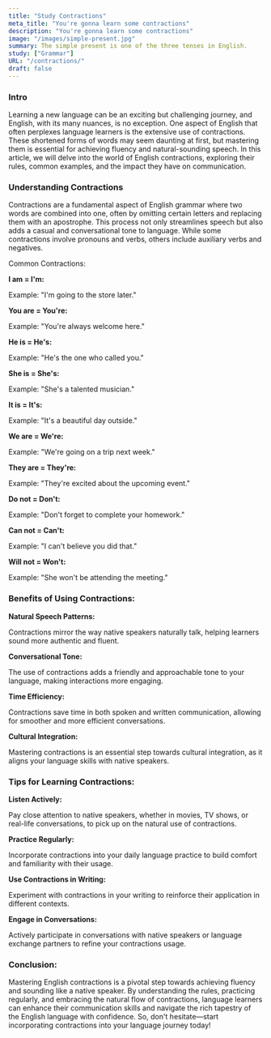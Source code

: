 ```yaml
---
title: "Study Contractions"
meta_title: "You're gonna learn some contractions"
description: "You're gonna learn some contractions"
image: "/images/simple-present.jpg"
summary: The simple present is one of the three tenses in English.
study: ["Grammar"]
URL: "/contractions/"
draft: false
---
```


### Intro 

Learning a new language can be an exciting but challenging journey, and English, with its many nuances, is no exception. One aspect of English that often perplexes language learners is the extensive use of contractions. These shortened forms of words may seem daunting at first, but mastering them is essential for achieving fluency and natural-sounding speech. In this article, we will delve into the world of English contractions, exploring their rules, common examples, and the impact they have on communication.

### Understanding Contractions

Contractions are a fundamental aspect of English grammar where two words are combined into one, often by omitting certain letters and replacing them with an apostrophe. This process not only streamlines speech but also adds a casual and conversational tone to language. While some contractions involve pronouns and verbs, others include auxiliary verbs and negatives.

Common Contractions:

**I am = I'm:**

Example: "I'm going to the store later."

**You are = You're:**

Example: "You're always welcome here."

**He is = He's:**

Example: "He's the one who called you."

**She is = She's:**

Example: "She's a talented musician."

**It is = It's:**

Example: "It's a beautiful day outside."

**We are = We're:**

Example: "We're going on a trip next week."

**They are = They're:**

Example: "They're excited about the upcoming event."

**Do not = Don't:**

Example: "Don't forget to complete your homework."

**Can not = Can't:**

Example: "I can't believe you did that."

**Will not = Won't:**

Example: "She won't be attending the meeting."

### Benefits of Using Contractions:

**Natural Speech Patterns:**

Contractions mirror the way native speakers naturally talk, helping learners sound more authentic and fluent.

**Conversational Tone:**

The use of contractions adds a friendly and approachable tone to your language, making interactions more engaging.

**Time Efficiency:**

Contractions save time in both spoken and written communication, allowing for smoother and more efficient conversations.

**Cultural Integration:**

Mastering contractions is an essential step towards cultural integration, as it aligns your language skills with native speakers.

### Tips for Learning Contractions:

**Listen Actively:**

Pay close attention to native speakers, whether in movies, TV shows, or real-life conversations, to pick up on the natural use of contractions.

**Practice Regularly:**

Incorporate contractions into your daily language practice to build comfort and familiarity with their usage.

**Use Contractions in Writing:**

Experiment with contractions in your writing to reinforce their application in different contexts.

**Engage in Conversations:**

Actively participate in conversations with native speakers or language exchange partners to refine your contractions usage.

### Conclusion:

Mastering English contractions is a pivotal step towards achieving fluency and sounding like a native speaker. By understanding the rules, practicing regularly, and embracing the natural flow of contractions, language learners can enhance their communication skills and navigate the rich tapestry of the English language with confidence. So, don't hesitate—start incorporating contractions into your language journey today!

